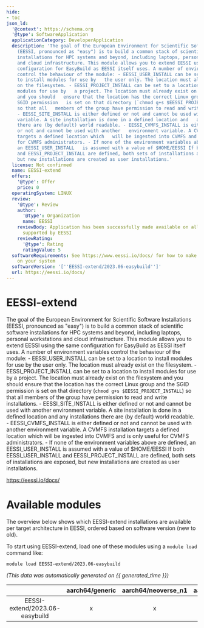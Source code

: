 ```yaml
---
hide:
- toc
json_ld:
  '@context': https://schema.org
  '@type': SoftwareApplication
  applicationCategory: DeveloperApplication
  description: 'The goal of the European Environment for Scientific Software Installations
    (EESSI, pronounced as "easy") is to build a common stack of scientific software
    installations for HPC systems and beyond, including laptops, personal workstations
    and cloud infrastructure. This module allows you to extend EESSI using the same
    configuration for EasyBuild as EESSI itself uses. A number of environment variables
    control the behaviour of the module: - EESSI_USER_INSTALL can be set to a location
    to install modules for use by   the user only. The location must already exist
    on the filesystem. - EESSI_PROJECT_INSTALL can be set to a location to install
    modules for use by   a project. The location must already exist on the filesystem
    and you should   ensure that the location has the correct Linux group and the
    SGID permission   is set on that directory (`chmod g+s $EESSI_PROJECT_INSTALL`)
    so that all   members of the group have permission to read and write installations.
    - EESSI_SITE_INSTALL is either defined or not and cannot be used with another   environment
    variable. A site installation is done in a defined location and   any installations
    there are (by default) world readable. - EESSI_CVMFS_INSTALL is either defined
    or not and cannot be used with another   environment variable. A CVMFS installation
    targets a defined location which   will be ingested into CVMFS and is only useful
    for CVMFS administrators. - If none of the environment variables above are defined,
    an EESSI_USER_INSTALL   is assumed with a value of $HOME/EESSI If both EESSI_USER_INSTALL
    and EESSI_PROJECT_INSTALL are defined, both sets of installations are exposed,
    but new installations are created as user installations.'
  license: Not confirmed
  name: EESSI-extend
  offers:
    '@type': Offer
    price: 0
  operatingSystem: LINUX
  review:
    '@type': Review
    author:
      '@type': Organization
      name: EESSI
    reviewBody: Application has been successfully made available on all architectures
      supported by EESSI
    reviewRating:
      '@type': Rating
      ratingValue: 5
  softwareRequirements: See https://www.eessi.io/docs/ for how to make EESSI available
    on your system
  softwareVersion: '[''EESSI-extend/2023.06-easybuild'']'
  url: https://eessi.io/docs/
---
```


EESSI-extend
============


The goal of the European Environment for Scientific Software Installations (EESSI, pronounced as "easy") is to build a common stack of scientific software installations for HPC systems and beyond, including laptops, personal workstations and cloud infrastructure. This module allows you to extend EESSI using the same configuration for EasyBuild as EESSI itself uses. A number of environment variables control the behaviour of the module: - EESSI_USER_INSTALL can be set to a location to install modules for use by   the user only. The location must already exist on the filesystem. - EESSI_PROJECT_INSTALL can be set to a location to install modules for use by   a project. The location must already exist on the filesystem and you should   ensure that the location has the correct Linux group and the SGID permission   is set on that directory (`chmod g+s $EESSI_PROJECT_INSTALL`) so that all   members of the group have permission to read and write installations. - EESSI_SITE_INSTALL is either defined or not and cannot be used with another   environment variable. A site installation is done in a defined location and   any installations there are (by default) world readable. - EESSI_CVMFS_INSTALL is either defined or not and cannot be used with another   environment variable. A CVMFS installation targets a defined location which   will be ingested into CVMFS and is only useful for CVMFS administrators. - If none of the environment variables above are defined, an EESSI_USER_INSTALL   is assumed with a value of $HOME/EESSI If both EESSI_USER_INSTALL and EESSI_PROJECT_INSTALL are defined, both sets of installations are exposed, but new installations are created as user installations.

https://eessi.io/docs/
# Available modules


The overview below shows which EESSI-extend installations are available per target architecture in EESSI, ordered based on software version (new to old).

To start using EESSI-extend, load one of these modules using a `module load` command like:

```shell
module load EESSI-extend/2023.06-easybuild
```

*(This data was automatically generated on {{ generated_time }})*  

| |aarch64/generic|aarch64/neoverse_n1|aarch64/neoverse_v1|aarch64/nvidia/grace|x86_64/generic|x86_64/amd/zen2|x86_64/amd/zen3|x86_64/amd/zen4|x86_64/intel/cascadelake|x86_64/intel/haswell|x86_64/intel/icelake|x86_64/intel/sapphirerapids|x86_64/intel/skylake_avx512|
| :---: | :---: | :---: | :---: | :---: | :---: | :---: | :---: | :---: | :---: | :---: | :---: | :---: | :---: |
|EESSI-extend/2023.06-easybuild|x|x|x|x|x|x|x|x|x|x|x|x|x|
